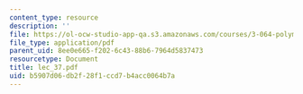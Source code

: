 ```yaml
---
content_type: resource
description: ''
file: https://ol-ocw-studio-app-qa.s3.amazonaws.com/courses/3-064-polymer-engineering-fall-2003/b5907d06db2f28f1ccd7b4acc0064b7a_lec_37.pdf
file_type: application/pdf
parent_uid: 8ee0e665-f202-6c43-88b6-7964d5837473
resourcetype: Document
title: lec_37.pdf
uid: b5907d06-db2f-28f1-ccd7-b4acc0064b7a
---
```

